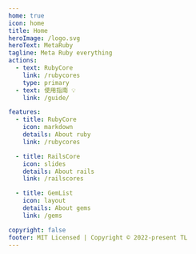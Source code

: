 ```yaml
---
home: true
icon: home
title: Home
heroImage: /logo.svg
heroText: MetaRuby
tagline: Meta Ruby everything
actions:
  - text: RubyCore
    link: /rubycores
    type: primary
  - text: 使用指南 💡
    link: /guide/

features:
  - title: RubyCore
    icon: markdown
    details: About ruby
    link: /rubycores

  - title: RailsCore
    icon: slides
    details: About rails
    link: /railscores

  - title: GemList
    icon: layout
    details: About gems
    link: /gems

copyright: false
footer: MIT Licensed | Copyright © 2022-present TL
---
```

<!-- 
这是项目主页的案例。你可以在这里放置你的主体内容。

想要使用此布局，你需要在页面 front matter 中设置 `home: true`。

配置项的相关说明详见 [项目主页配置](https://vuepress-theme-hope.github.io/v2/zh/guide/layout/home/)。 -->
